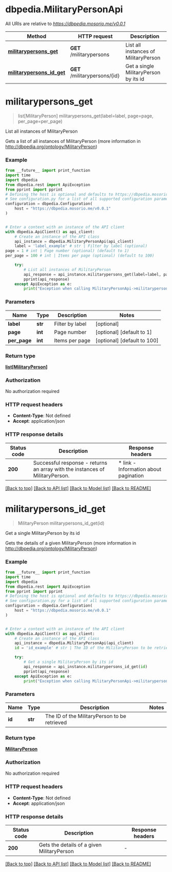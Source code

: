 # dbpedia.MilitaryPersonApi

All URIs are relative to *https://dbpedia.mosorio.me/v0.0.1*

Method | HTTP request | Description
------------- | ------------- | -------------
[**militarypersons_get**](MilitaryPersonApi.md#militarypersons_get) | **GET** /militarypersons | List all instances of MilitaryPerson
[**militarypersons_id_get**](MilitaryPersonApi.md#militarypersons_id_get) | **GET** /militarypersons/{id} | Get a single MilitaryPerson by its id


# **militarypersons_get**
> list[MilitaryPerson] militarypersons_get(label=label, page=page, per_page=per_page)

List all instances of MilitaryPerson

Gets a list of all instances of MilitaryPerson (more information in http://dbpedia.org/ontology/MilitaryPerson)

### Example

```python
from __future__ import print_function
import time
import dbpedia
from dbpedia.rest import ApiException
from pprint import pprint
# Defining the host is optional and defaults to https://dbpedia.mosorio.me/v0.0.1
# See configuration.py for a list of all supported configuration parameters.
configuration = dbpedia.Configuration(
    host = "https://dbpedia.mosorio.me/v0.0.1"
)


# Enter a context with an instance of the API client
with dbpedia.ApiClient() as api_client:
    # Create an instance of the API class
    api_instance = dbpedia.MilitaryPersonApi(api_client)
    label = 'label_example' # str | Filter by label (optional)
page = 1 # int | Page number (optional) (default to 1)
per_page = 100 # int | Items per page (optional) (default to 100)

    try:
        # List all instances of MilitaryPerson
        api_response = api_instance.militarypersons_get(label=label, page=page, per_page=per_page)
        pprint(api_response)
    except ApiException as e:
        print("Exception when calling MilitaryPersonApi->militarypersons_get: %s\n" % e)
```

### Parameters

Name | Type | Description  | Notes
------------- | ------------- | ------------- | -------------
 **label** | **str**| Filter by label | [optional] 
 **page** | **int**| Page number | [optional] [default to 1]
 **per_page** | **int**| Items per page | [optional] [default to 100]

### Return type

[**list[MilitaryPerson]**](MilitaryPerson.md)

### Authorization

No authorization required

### HTTP request headers

 - **Content-Type**: Not defined
 - **Accept**: application/json

### HTTP response details
| Status code | Description | Response headers |
|-------------|-------------|------------------|
**200** | Successful response - returns an array with the instances of MilitaryPerson. |  * link - Information about pagination <br>  |

[[Back to top]](#) [[Back to API list]](../README.md#documentation-for-api-endpoints) [[Back to Model list]](../README.md#documentation-for-models) [[Back to README]](../README.md)

# **militarypersons_id_get**
> MilitaryPerson militarypersons_id_get(id)

Get a single MilitaryPerson by its id

Gets the details of a given MilitaryPerson (more information in http://dbpedia.org/ontology/MilitaryPerson)

### Example

```python
from __future__ import print_function
import time
import dbpedia
from dbpedia.rest import ApiException
from pprint import pprint
# Defining the host is optional and defaults to https://dbpedia.mosorio.me/v0.0.1
# See configuration.py for a list of all supported configuration parameters.
configuration = dbpedia.Configuration(
    host = "https://dbpedia.mosorio.me/v0.0.1"
)


# Enter a context with an instance of the API client
with dbpedia.ApiClient() as api_client:
    # Create an instance of the API class
    api_instance = dbpedia.MilitaryPersonApi(api_client)
    id = 'id_example' # str | The ID of the MilitaryPerson to be retrieved

    try:
        # Get a single MilitaryPerson by its id
        api_response = api_instance.militarypersons_id_get(id)
        pprint(api_response)
    except ApiException as e:
        print("Exception when calling MilitaryPersonApi->militarypersons_id_get: %s\n" % e)
```

### Parameters

Name | Type | Description  | Notes
------------- | ------------- | ------------- | -------------
 **id** | **str**| The ID of the MilitaryPerson to be retrieved | 

### Return type

[**MilitaryPerson**](MilitaryPerson.md)

### Authorization

No authorization required

### HTTP request headers

 - **Content-Type**: Not defined
 - **Accept**: application/json

### HTTP response details
| Status code | Description | Response headers |
|-------------|-------------|------------------|
**200** | Gets the details of a given MilitaryPerson |  -  |

[[Back to top]](#) [[Back to API list]](../README.md#documentation-for-api-endpoints) [[Back to Model list]](../README.md#documentation-for-models) [[Back to README]](../README.md)

